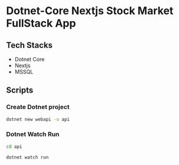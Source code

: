 # Dotnet-Core Nextjs Stock Market FullStack App

## Tech Stacks

- Dotnet Core
- Nextjs
- MSSQL

## Scripts

### Create Dotnet project

```bash
dotnet new webapi -o api
```


### Dotnet Watch Run

```bash
cd api
```

```bash
dotnet watch run
```